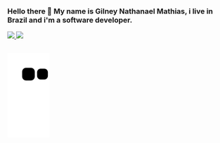 ### Hello there 👋 My name is Gilney Nathanael Mathias, i live in Brazil and i'm a software developer. 

<div>
  <a href="https://github.com/nogenem">
  <img height="180em" src="https://github-readme-stats.vercel.app/api?username=nogenem&show_icons=true&theme=dracula&include_all_commits=true&count_private=true"/>
  <img height="180em" src="https://github-readme-stats.vercel.app/api/top-langs/?username=nogenem&layout=compact&langs_count=7&theme=dracula"/>
</div>

##

![Snake animation](https://github.com/nogenem/nogenem/blob/output/github-contribution-grid-snake.svg)
